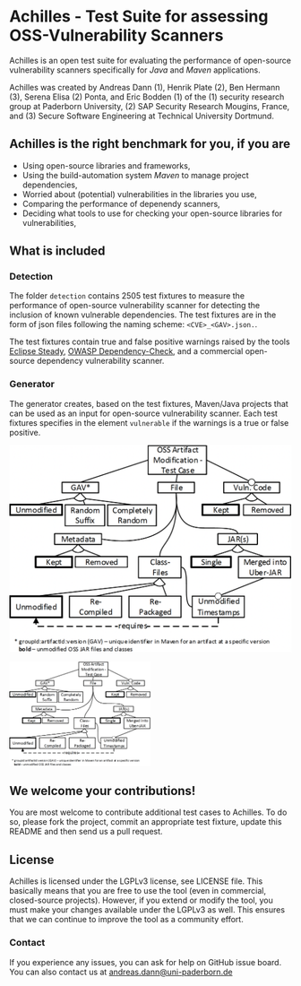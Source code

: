 # Achilles - Test Suite for assessing OSS-Vulnerability Scanners

Achilles is an open test suite for evaluating the performance of open-source vulnerability scanners specifically for *Java* and *Maven* applications. 


Achilles was created by Andreas Dann (1), Henrik Plate (2), Ben Hermann (3), Serena Elisa (2) Ponta,  and Eric Bodden (1) of the (1) security research group at Paderborn University, (2) SAP Security Research Mougins, France, and (3) Secure Software Engineering at Technical University Dortmund.

## Achilles is the right benchmark for you, if you are
* Using open-source libraries and frameworks,
* Using the build-automation system *Maven* to manage project dependencies,
* Worried about (potential) vulnerabilities in the libraries you use,
* Comparing the performance of depenendy scanners,
* Deciding what tools to use for checking your open-source libraries for vulnerabilities,



## What is included



### Detection

The folder `detection` contains 2505 test fixtures to measure the performance of open-source vulnerability scanner for detecting the inclusion of known vulnerable dependencies.
The test fixtures are in the form of json files following the naming scheme: `<CVE>_<GAV>.json.`.

The test fixtures contain true and false positive warnings raised by the tools [Eclipse Steady](https://github.com/eclipse/steady), [OWASP Dependency-Check](https://github.com/jeremylong/DependencyCheck), and a commercial open-source dependency vulnerability scanner.



### Generator
The generator creates, based on the test fixtures, Maven/Java projects that can be used as an input for open-source vulnerability scanner.
Each test fixtures specifies in the element `vulnerable` if the warnings is a true or false positive.


![Generator - Test Cases](achilles_overview_testcases.png)


<img src="achilles_overview_testcases.png" width=50%>




## We welcome your contributions!
You are most welcome to contribute additional test cases to Achilles. 
To do so, please fork the project, commit an appropriate test fixture, update this README and then send us a pull request.



## License
Achilles is licensed under the LGPLv3 license, see LICENSE file. This basically means that you are free to use the tool (even in commercial, closed-source projects). However, if you extend or modify the tool, you must make your changes available under the LGPLv3 as well. This ensures that we can continue to improve the tool as a community effort.


### Contact

If you experience any issues, you can ask for help on GitHub issue board. You can also contact us at andreas.dann@uni-paderborn.de


